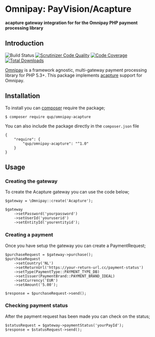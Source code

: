 # Omnipay: PayVision/Acapture
**acapture gateway integration for for the Omnipay PHP payment processing library**

## Introduction
![Build Status](https://scrutinizer-ci.com/g/queueup-dev/omnipay-acapture/badges/build.png?b=master)
[![Scrutinizer Code Quality](https://scrutinizer-ci.com/g/queueup-dev/omnipay-acapture/badges/quality-score.png?b=master)](https://scrutinizer-ci.com/g/queueup-dev/omnipay-acapture/)
[![Code Coverage](https://scrutinizer-ci.com/g/queueup-dev/omnipay-acapture/badges/coverage.png?b=master)](https://scrutinizer-ci.com/g/queueup-dev/omnipay-acapture/?branch=master)
[![Total Downloads](https://poser.pugx.org/qup/omnipay-acapture/d/total)](https://packagist.org/packages/qup/omnipay-acapture)

[Omnipay](https://github.com/thephpleague/omnipay) is a framework agnostic, multi-gateway payment
processing library for PHP 5.3+. This package implements [acapture](https://www.acapture.com/) support for Omnipay.

## Installation
To install you can [composer](http://getcomposer.org/) require the package;

```
$ composer require qup/omnipay-acapture
```

You can also include the package directly in the `composer.json` file
```
{
    "require": {
        "qup/omnipay-acapture": "^1.0"
    }
}
```

## Usage

### Creating the gateway
To create the Acapture gateway you can use the code below;
```
$gateway = \Omnipay::create('Acapture');

$gateway
    ->setPassword('yourpassword')
    ->setUserId('youruserid')
    ->setEntityId('yourentityid');
```
### Creating a payment
Once you have setup the gateway you can create a PaymentRequest;
```
$purchaseRequest = $gateway->purchase();
$purchaseRequest
    ->setCountry('NL')
    ->setReturnUrl('https://your-return-url.cc/payment-status')
    ->setType(PaymentType::PAYMENT_TYPE_DB)
    ->setIssuer(PaymentBrand::PAYMENT_BRAND_IDEAL)
    ->setCurrency('EUR')
    ->setAmount('5.00');
    
$response = $purchaseRequest->send();
```
### Checking payment status
After the payment request has been made you can check on the status;
```
$statusRequest = $gateway->paymentStatus('yourPayId');
$response = $statusRequest->send();
```